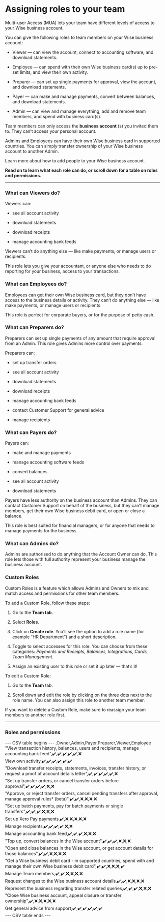 # Assigning roles to your team

Multi-user Access (MUA) lets your team have different levels of access to your Wise business account. 

You can give the following roles to team members on your Wise business account:

  * Viewer — can view the account, connect to accounting software, and download statements.

  * Employee — can spend with their own Wise business card(s) up to pre-set limits, and view their own activity.

  * Preparer — can set up single payments for approval, view the account, and download statements.

  * Payer — can make and manage payments, convert between balances, and download statements.

  * Admin — can view and manage everything, add and remove team members, and spend with business card(s). 




Team members can only access the **business account** (s) you invited them to. They can’t access your personal account. 

Admins and Employees can have their own Wise business card in supported countries. You can simply transfer ownership of your Wise business account to another Admin.

Learn more about how to add people to your Wise business account.

 **Read on to learn what each role can do, or scroll down for a table on roles and permissions.**

* * *

### What can Viewers do?

Viewers can:

  * see all account activity

  * download statements

  * download receipts

  * manage accounting bank feeds




Viewers can’t do anything else — like make payments, or manage users or recipients.

This role lets you give your accountant, or anyone else who needs to do reporting for your business, access to your transactions.

### What can Employees do?

Employees can get their own Wise business card, but they don’t have access to the business details or activity. They can’t do anything else — like make payments, or manage users or recipients.

This role is perfect for corporate buyers, or for the purpose of petty cash.

### What can Preparers do?

Preparers can set up single payments of any amount that require approval from an Admin. This role gives Admins more control over payments.

Preparers can:

  * set up transfer orders

  * see all account activity

  * download statements

  * download receipts

  * manage accounting bank feeds

  * contact Customer Support for general advice

  * manage recipients




### What can Payers do?

Payers can:

  * make and manage payments

  * manage accounting software feeds

  * convert balances

  * see all account activity

  * download statements




Payers have less authority on the business account than Admins. They can contact Customer Support on behalf of the business, but they can't manage members, get their own Wise business debit card, or open or close a balance.

This role is best suited for financial managers, or for anyone that needs to manage payments for the business. 

### What can Admins do?

Admins are authorised to do anything that the Account Owner can do. This role lets those with full authority represent your business manage the business account.

###  **Custom Roles**

Custom Roles is a feature which allows Admins and Owners to mix and match access and permissions for other team members.

To add a Custom Role, follow these steps:

  1. Go to the **Team tab**.

  2. Select **Roles**.

  3. Click on **Create role**. You’ll see the option to add a role name (for example “HR Department”) and a short description.

  4. Toggle to select accesses for this role. You can choose from these categories: _Payments and Receipts, Balances, Integrations, Cards, Team Management._

  5. Assign an existing user to this role or set it up later — that’s it!




To edit a Custom Role:

  1. Go to the **Team** tab.

  2. Scroll down and edit the role by clicking on the three dots next to the role name. You can also assign this role to another team member. 




If you want to delete a Custom Role, make sure to reassign your team members to another role first. 

* * *

### Roles and permissions


 --- CSV table begins ---
,Owner,Admin,Payer,Preparer,Viewer,Employee  
"View transaction history, balances, users and recipients, manage accounting bank feed",✔️,✔️,✔️,✔️,✔️,❌  
View own activity,✔️,✔️,✔️,✔️,✔️,✔️  
"Download transfer receipts, statements, invoices, transfer history, or request a proof of account details letter",✔️,✔️,✔️,✔️,✔️,❌  
"Set up transfer orders, or cancel transfer orders before approval",✔️,✔️,✔️,✔️,❌,❌  
"Approve, or reject transfer orders, cancel pending transfers after approval, manage approval rules* (beta)",✔️,✔️,❌,❌,❌,❌  
"Set up batch payments, pay for batch payments or single transfers",✔️,✔️,✔️,❌,❌,❌  
Set up Xero Pay payments,✔️,❌,❌,❌,❌,❌  
Manage recipients,✔️,✔️,✔️,✔️,❌,❌  
Manage accounting bank feed,✔️,✔️,✔️,❌,❌,❌  
"Top up, convert balances in the Wise account",✔️,✔️,✔️,❌,❌,❌  
"Open and close balances in the Wise account, or get account details for those balances",✔️,✔️,❌,❌,❌,❌  
"Get a Wise business debit card - in supported countries, spend with and manage their own Wise business debit card",✔️,✔️,❌,❌,❌,✔️  
Manage Team members,✔️,✔️,❌,❌,❌,❌  
Request changes to the Wise business account details,✔️,✔️,❌,❌,❌,❌  
Represent the business regarding transfer related queries,✔️,✔️,✔️,❌,❌,❌  
"Close Wise business account, appeal closure or transfer ownership",✔️,❌,❌,❌,❌,❌  
Get general advice from support,✔️,✔️,✔️,✔️,✔️,✔️  
 --- CSV table ends ---